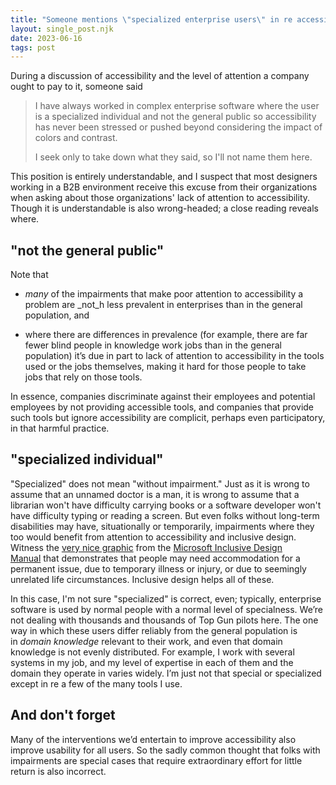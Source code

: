 ```yaml
---
title: "Someone mentions \"specialized enterprise users\" in re accessibility"
layout: single_post.njk
date: 2023-06-16
tags: post
---
```


During a discussion of accessibility and the level of attention a company ought to pay to it, someone said

> I have always worked in complex enterprise software where the user is a specialized individual and not the general public so accessibility has never been stressed or pushed beyond considering the impact of colors and contrast.
> 
> I seek only to take down what they said, so I'll not name them here.

This position is entirely understandable, and I suspect that most designers working in a B2B environment receive this excuse from their organizations when asking about those organizations' lack of attention to accessibility. Though it is understandable is also wrong-headed; a close reading reveals where.

## "not the general public"

Note that

- _many_ of the impairments that make poor attention to accessibility a problem are _not_h less prevalent in enterprises than in the general population, and

- where there are differences in prevalence (for example, there are far fewer blind people in knowledge work jobs than in the general population) it’s due in part to lack of attention to accessibility in the tools used or the jobs themselves, making it hard for those people to take jobs that rely on those tools.

In essence, companies discriminate against their employees and potential employees by not providing accessible tools, and companies that provide such tools but ignore accessibility are complicit, perhaps even participatory, in that harmful practice.

## "specialized individual"

"Specialized" does not mean "without impairment." Just as it is wrong to assume that an unnamed doctor is a man, it is wrong to assume that a librarian won't have difficulty carrying books or a software developer won't have difficulty typing or reading a screen. But even folks without long-term disabilities may have, situationally or temporarily, impairments where they too would benefit from attention to accessibility and inclusive design. Witness the [very nice graphic](https://www.oxfordcc.co.uk/files/inclusive.png) from the [Microsoft Inclusive Design Manual](https://inclusive.microsoft.design/) that demonstrates that people may need accommodation for a permanent issue, due to temporary illness or injury, or due to seemingly unrelated life circumstances. Inclusive design helps all of these.

In this case, I'm not sure "specialized" is correct, even; typically, enterprise software is used by normal people with a normal level of specialness. We’re not dealing with thousands and thousands of Top Gun pilots here. The one way in which these users differ reliably from the general population is in _domain knowledge_ relevant to their work, and even that domain knowledge is not evenly distributed. For example, I work with several systems in my job, and my level of expertise in each of them and the domain they operate in varies widely. I’m just not that special or specialized except in re a few of the many tools I use.

## And don't forget

Many of the interventions we’d entertain to improve accessibility also improve usability for all users. So the sadly common thought that folks with impairments are special cases that require extraordinary effort for little return is also incorrect.
